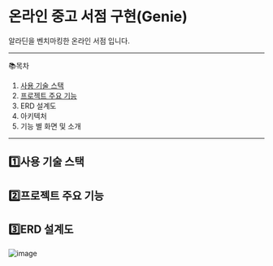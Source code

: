 # 온라인 중고 서점 구현(Genie)

알라딘을 벤치마킹한 온라인 서점 입니다.
* * *

📚목차
1. [사용 기술 스택](#1)
2. [프로젝트 주요 기능](#2)
3. ERD 설계도
4. 아키텍처
5. 기능 별 화면 및 소개

* * *

## 1️⃣사용 기술 스택

## 2️⃣프로젝트 주요 기능   

## 3️⃣ERD 설계도
![image](https://github.com/Maksimssi/genie/assets/142511332/03f10079-b971-478a-9c3a-0e5dae596c4c)
